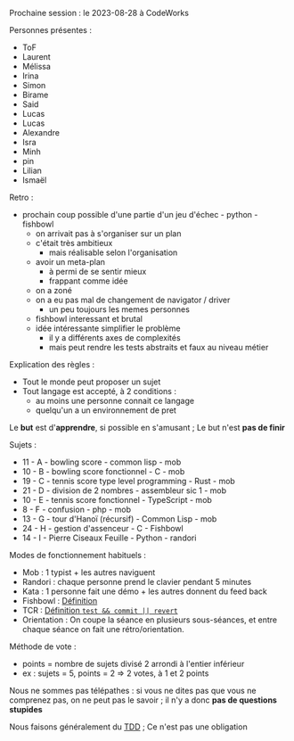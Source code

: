 Prochaine session : le 2023-08-28 à CodeWorks

Personnes présentes :
- ToF
- Laurent
- Mélissa
- Irina
- Simon
- Birame
- Said
- Lucas
- Lucas
- Alexandre
- Isra
- Minh
- pin
- Lilian
- Ismaël

Retro :
- prochain coup possible d'une partie d'un jeu d'échec - python - fishbowl
  - on arrivait pas à s'organiser sur un plan
  - c'était très ambitieux
    - mais réalisable selon l'organisation
  - avoir un meta-plan
    - à permi de se sentir mieux
    - frappant comme idée
  - on a zoné
  - on a eu pas mal de changement de navigator / driver
    - un peu toujours les memes personnes
  - fishbowl interessant et brutal
  - idée intéressante simplifier le problème
    - il y a différents axes de complexités
    - mais peut rendre les tests abstraits et faux au niveau métier

Explication des règles :
- Tout le monde peut proposer un sujet
- Tout langage est accepté, à 2 conditions :
  - au moins une personne connait ce langage
  - quelqu'un a un environnement de pret

Le **but** est d'**apprendre**, si possible en s'amusant ;
Le but n'est **pas de finir**

Sujets :
- 11 - A - bowling score - common lisp - mob
- 10 - B - bowling score fonctionnel - C - mob
- 19 - C - tennis score type level programming - Rust - mob
- 21 - D - division de 2 nombres - assembleur sic 1 - mob
- 10 - E - tennis score fonctionnel - TypeScript - mob
- 8 - F - confusion - php - mob
- 13 - G - tour d'Hanoï (récursif) - Common Lisp - mob
- 24 - H - gestion d'assenceur - C - Fishbowl
- 14 - I - Pierre Ciseaux Feuille - Python - randori

Modes de fonctionnement habituels :
- Mob : 1 typist + les autres naviguent
- Randori : chaque personne prend le clavier pendant 5 minutes
- Kata : 1 personne fait une démo + les autres donnent du feed back
- Fishbowl : [Définition](https://en.wikipedia.org/wiki/Fishbowl_(conversation))
- TCR : [Définition `test && commit || revert`](https://medium.com/@kentbeck_7670/test-commit-revert-870bbd756864)
- Orientation : On coupe la séance en plusieurs sous-séances,
  et entre chaque séance on fait une rétro/orientation.

Méthode de vote :
- points = nombre de sujets divisé 2 arrondi à l'entier inférieur
- ex : sujets = 5, points = 2 => 2 votes, à 1 et 2 points

Nous ne sommes pas télépathes :
si vous ne dites pas que vous ne comprenez pas, on ne peut pas le savoir ;
il n'y a donc **pas de questions stupides**

Nous faisons généralement du [TDD](https://fr.wikipedia.org/wiki/Test_driven_development) ;
Ce n'est pas une obligation
